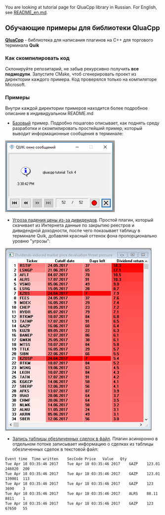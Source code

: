 You are looking at tutorial page for QluaCpp library in Russian. For English, see [README_en.md](README_en.md).

## Обучающие примеры для библиотеки QluaCpp ##

[**QluaCpp**](https://github.com/elelel/qluacpp) - библиотека для написания плагинов на C++ для торгового терминала **Quik**

### Как скомпилировать код ###
Склонируйте репозитарий, не забыв рекурсивно получить **все подмодули**.
Запустите CMake, чтоб сгенерировать проект из директории каждого примера. 
Код проверялся только на компиляторе Microsoft.

### Примеры ###

Внутри каждой директории примеров находится более подробное описание в индивидуальном README.md

 - [Базовый](basic) пример. Подробно пошагово описывает, как поднять среду разработки и скомпилировать простейший пример, который выводит информационные сообщения в терминале:
 
 ![Информационное сообщение с тиком](basic/doc/message_screenshot.png)
 
 - [Угроза падения цены из-за дивидендов](dividend_threat). Простой плагин, который скачивает из Интернета данные по закрытию реестров и дивидендной доходности, после чего показывает таблицу в терминале Quik, добавляя красный оттенок фона пропорционально уровню "угрозы":
  
 ![Dividend threat screenshot](dividend_threat/doc/table_screenshot.png)
 
- [Запись таблицы обезличенных сделок в файл](log_all_trades). Плагин асинхронно в отдельном потоке записывает информацию о сделках из таблицы обезличенных сделок в текстовой файл:

```
Event time	Time written	SecCode	Price	Value	Qty
Tue Apr 18 03:35:46 2017	Tue Apr 18 03:35:46 2017	GAZP	123.01	246020	200
Tue Apr 18 03:35:46 2017	Tue Apr 18 03:35:46 2017	GAZP	123.01	139001	113
Tue Apr 18 03:35:46 2017	Tue Apr 18 03:35:46 2017	GAZP	123	3690	3
Tue Apr 18 03:35:46 2017	Tue Apr 18 03:35:46 2017	ALRS	88.11	8811	1
Tue Apr 18 03:35:46 2017	Tue Apr 18 03:35:46 2017	GAZP	123	67650	55
```
